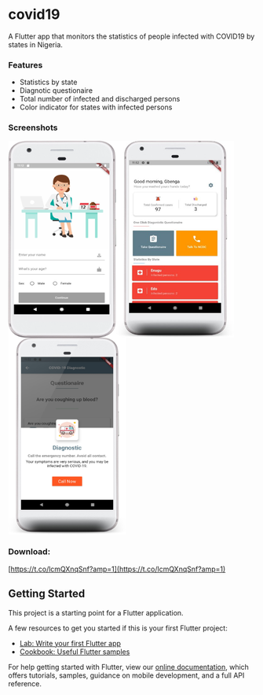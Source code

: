# covid19

A Flutter app that monitors the statistics of people infected with COVID19 by states in Nigeria.

### Features
- Statistics by state
- Diagnotic questionaire
- Total number of infected and discharged persons
- Color indicator for states with infected persons

### Screenshots
<img align="left" src="https://github.com/devmike01/covid19/blob/master/login.png" width="220" height="400"/>
<img align="left" src="https://github.com/devmike01/covid19/blob/master/covid19app.jpg" width="240" height="400"/>
<img src="https://github.com/devmike01/covid19/blob/master/EUSA5c7XYA8LXUx.jpg" width="240" height="400"/>


### Download:
[https://t.co/lcmQXnqSnf?amp=1](https://t.co/lcmQXnqSnf?amp=1)

## Getting Started

This project is a starting point for a Flutter application.

A few resources to get you started if this is your first Flutter project:

- [Lab: Write your first Flutter app](https://flutter.dev/docs/get-started/codelab)
- [Cookbook: Useful Flutter samples](https://flutter.dev/docs/cookbook)

For help getting started with Flutter, view our
[online documentation](https://flutter.dev/docs), which offers tutorials,
samples, guidance on mobile development, and a full API reference.
